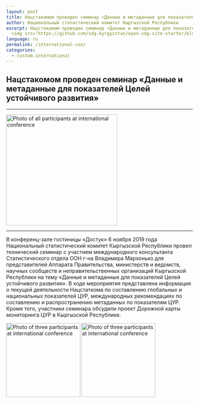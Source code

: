 ```yaml
---
layout: post
title: Нацстакомом проведен семинар «Данные и метаданные для показателей Целей устойчивого развития»
author: Национальный статистический комитет Кыргызской Республики
excerpt: Нацстакомом проведен семинар «Данные и метаданные для показателей Целей устойчивого развития» 
  <img src="https://github.com/sdg-kyrgyzstan/open-sdg-site-starter/blob/develop/news-images/internation-con-1.jpg" alt="Photo of all participants at international conference" height="300px" align="center">
language: ru
permalink: /international-con/
categories:
  - custom.international
---
```


## Нацстакомом проведен семинар «Данные и метаданные для показателей Целей устойчивого развития»

***

<img src="https://github.com/sdg-kyrgyzstan/open-sdg-site-starter/blob/develop/news-images/internation-con-1.jpg" alt="Photo of all participants at international conference" height="300px" align="center">

***

В конференц-зале гостиницы «Достук» 6 ноября 2019 года Национальный статистический комитет Кыргызской Республики провел технический семинар с участием международного консультанта Статистического отдела ООН г-на Владимира Мархонько для представителей Аппарата Правительства, министерств и ведомств, научных сообществ и неправительственных организаций Кыргызской Республики на тему «Данные и метаданные для показателей Целей устойчивого развития».
В ходе мероприятия представлена информация о текущей деятельности Нацстаткома по составлению глобальных и национальных показателей ЦУР, международных рекомендациях по составлению и распространению метаданных по показателям ЦУР. Кроме того, участники семинара обсудили проект Дорожной карты мониторинга ЦУР в Кыргызской Республике.


<img src="https://github.com/sdg-kyrgyzstan/open-sdg-site-starter/blob/develop/news-images/internation-con-2.jpg" alt="Photo of three participants at international conference" height="200px" align="left">

<img src="https://github.com/sdg-kyrgyzstan/open-sdg-site-starter/blob/develop/news-images/internation-con-3.jpg" alt="Photo of three participants at international conference" height="200px" align="left">
